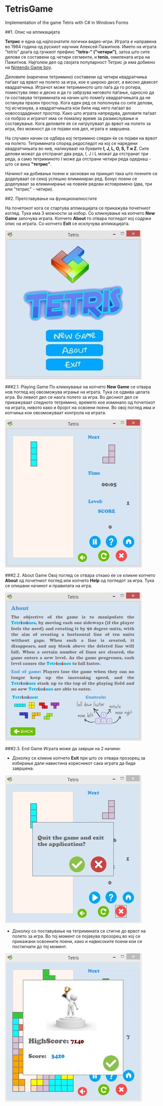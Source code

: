 ﻿TetrisGame
===================

Implementation of the game Tetris with C# in Windows Forms




##1. Опис на апликацијата

**Тетрис** е една од најпознатите логички видео-игри. Играта е направена во 1984 година од рускиот научник Алексей Пажитнов. Името на играта "tetris" доаѓа од грчкиот префикс **"tetra-" ("четири")**, затоа што сите делови се составени од четири сегменти, и **tenis**, омилената игра на Пажитнов. Најголем дел од својата популарност Тетрис ја има добиено на [Nintendo Game boy](https://en.wikipedia.org/wiki/Game_Boy).

Деловите (наречени тетримино) составени од четири квадратчиња паѓаат од врвот на полето за игра, кое е широко десет, а високо дваесет квадратчиња. Играчот може тетриминото што паѓа да го ротира, поместува лево и десно и да го забрзува неговото паѓање, односно да ги составува тетримината на начин што помеѓу квадратчињата да не останува празен простор. 
Кога еден ред се пополнува со сите делови, тој исчезнува, а квадратчињата кои биле над него паѓаат во новосоздадениот простор. 
Како што играта напредува, деловите паѓаат се побрзо и играчот има се помалку време за размислување и составување. Кога деловите ќе се натрупуваат до врвот на полето за игра, без можност да се појави нов дел, играта е завршена.


На случаен начин се одбира кој тетримино следен ќе се појави на врвот на полето. Тетримината според редоследот на кој се наредени квадратчињата во нив, наликуваат на буквите **I, J, L, O, S, T и Z**. Сите делови можат да отстранат два реда, I, J i L можат да отстранат три реда, а само тетриминото I може да отстрани четири реда одеднаш - што се вика **"тетрис"**. 

Начинот на добивање поени е заснован на принцип така што поените се доделуваат се секој успешно елиминиран ред. Бонус поени се доделуваат за елиминирање на повеќе редови истовремено (два, три или "тетрис" - четири).

##2. Претставување на функционалностите

На почетокот кога се стартува апликацијата се прикажува почетниот изглед. Тука има 3 можности за избор. Со кликнување на копчето **New Game** започува играта. Копчето **About** го отвара погледот кој содржи опис на играта. Со копчето **Exit** се исклучува апликацијата.

![Почетен изглед на апликацијата](Images/InitialView.jpg)

###2.1. Playing Game
По кликнување на копчето **New Game** се отвара нов поглед кој овозможува играње на играта. Тука се одвива целата игра. Во левиот дел се наоѓа полето за игра. Во десниот дел се прикажуваат следното тетримино, времето кое изминало од почетокот на играта, нивото како и бројот на освоени поени. Во овој поглед има и копчиња кои овозможуваат контрола на играта.

![Поглед при играње](Images/PlayGameView.jpg)

###2.2. About Game
Овој поглед се отвара откако ќе се кликне копчето **About** од почетниот поглед или копчето **Help** од погледот за игра. Тука се опишани начинот и правилата на игра.

![Поглед со опис на правилата на игра](Images/AboutView.jpg)

###2.3. End Game
Играта може да заврши на 2 начини:

- Доколку се кликне копчето **Exit** при што се отвара прозорец за избирање дали навистина корисникот сака играта да биде завршена.

 ![Поглед при клик на копчето Exit](Images/QuitDialog.jpg)

- Доколку со поставување на тетримината се стигне до врвот на полето за игра. Во тој момент се појавува прозорец во кој се прикажани освоените поени, како и највисоките поени кои се постигнати до тој момент.
 
 ![Поглед при крај на играта](Images/HighScoreDialog.jpg)
